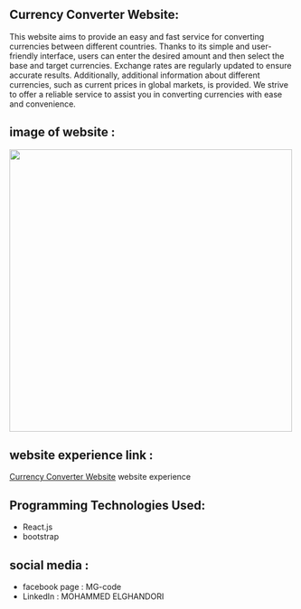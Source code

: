 ## Currency Converter Website:
This website aims to provide an easy and fast service for converting currencies between different countries. Thanks to its simple and user-friendly interface, users can enter the desired amount and then select the base and target currencies. Exchange rates are regularly updated to ensure accurate results. Additionally, additional information about different currencies, such as current prices in global markets, is provided. We strive to offer a reliable service to assist you in converting currencies with ease and convenience.

## image of website :
<img src="https://github.com/MG-elghandori/table_Multiplication/assets/110783998/5401a2a7-7575-44f7-9a5e-bced8f6e9d19" width="500"/>

## website experience link : 
[Currency Converter Website](https://64c4237bf9a6b20089b28e78--candid-speculoos-05b18a.netlify.app/?fbclid=IwAR3gCTXd_f1tajLH74CbAd4WyyKyVCIvD8bvWXBTTv_iOFIK4Ji0Ron1T-4) website experience 

## Programming Technologies Used:
- React.js
- bootstrap

## social media :
- facebook page : MG-code
- LinkedIn : MOHAMMED ELGHANDORI
